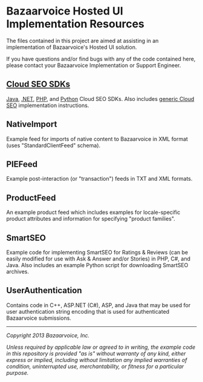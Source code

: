 Bazaarvoice Hosted UI Implementation Resources
==============================================

The files contained in this project are aimed at assisting in an implementation of Bazaarvoice's Hosted UI solution.

If you have questions and/or find bugs with any of the code contained here, please contact your Bazaarvoice Implementation or Support Engineer.

[Cloud SEO SDKs](https://github.com/bazaarvoice/HostedUIResources/tree/master/CloudSEO)
------------
[Java](https://github.com/bazaarvoice/HostedUIResources/tree/master/CloudSEO/examples/java), [.NET](https://github.com/bazaarvoice/HostedUIResources/tree/master/CloudSEO/examples/dotnet), [PHP](https://github.com/bazaarvoice/HostedUIResources/tree/master/CloudSEO/examples/php), and [Python](https://github.com/bazaarvoice/HostedUIResources/tree/master/CloudSEO/examples/python) Cloud SEO SDKs.  Also includes [generic Cloud SEO](https://github.com/bazaarvoice/HostedUIResources/tree/master/CloudSEO#generic-cloud-seo) implementation instructions. 

NativeImport
------------
Example feed for imports of native content to Bazaarvoice in XML format (uses "StandardClientFeed" schema).

PIEFeed
-------
Example post-interaction (or "transaction") feeds in TXT and XML formats.

ProductFeed
-----------
An example product feed which includes examples for locale-specific product attributes and information for specifying "product families".
    
SmartSEO
--------
Example code for implementing SmartSEO for Ratings & Reviews (can be easily modified for use with Ask & Answer and/or Stories) in PHP, C#, and Java.  Also includes an example Python script for downloading SmartSEO archives.

UserAuthentication
------------------
Contains code in C++, ASP.NET (C#), ASP, and Java that may be used for user authentication string encoding that is used for authenticated Bazaarvoice submissions.

---

_Copyright 2013 Bazaarvoice, Inc._

_Unless required by applicable law or agreed to in writing, the example code in this repository is provided "as is" without warranty of any kind, either express or implied, including without limitation any implied warranties of condition, uninterrupted use, merchantability, or fitness for a particular purpose._
